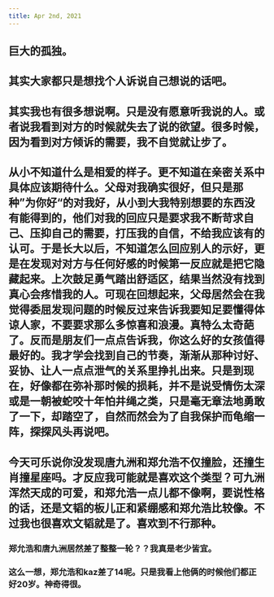 ```yaml
---
title: Apr 2nd, 2021
---
```


## 巨大的孤独。
## 其实大家都只是想找个人诉说自己想说的话吧。
## 其实我也有很多想说啊。只是没有愿意听我说的人。或者说我看到对方的时候就失去了说的欲望。很多时候，因为看到对方倾诉的需要，我不自觉就让步了。
## 从小不知道什么是相爱的样子。更不知道在亲密关系中具体应该期待什么。父母对我确实很好，但只是那种”为你好“的对我好，从小到大我特别想要的东西没有能得到的，他们对我的回应只是要求我不断苛求自己、压抑自己的需要，打压我的自信，不给我应该有的认可。于是长大以后，不知道怎么回应别人的示好，更是在发现对对方与任何好感的时候第一反应就是把它隐藏起来。上次鼓足勇气踏出舒适区，结果当然没有找到真心会疼惜我的人。可现在回想起来，父母居然会在我觉得委屈发现问题的时候反过来告诉我要知足要懂得体谅人家，不要要求那么多惊喜和浪漫。真特么太奇葩了。反而是朋友们一点点告诉我，你这么好的女孩值得最好的。我才学会找到自己的节奏，渐渐从那种讨好、妥协、让人一点点泄气的关系里挣扎出来。只是到现在，好像都在弥补那时候的损耗，并不是说受情伤太深或是一朝被蛇咬十年怕井绳之类，只是毫无章法地勇敢了一下，却踏空了，自然而然会为了自我保护而龟缩一阵，探探风头再说吧。
## 今天可乐说你没发现唐九洲和郑允浩不仅撞脸，还撞生肖撞星座吗。才反应我可能就是喜欢这个类型？可九洲浑然天成的可爱，和郑允浩一点儿都不像啊，要说性格的话，还是文韬的板儿正和紧绷感和郑允浩比较像。不过我也很喜欢文韬就是了。喜欢到不行那种。
### 郑允浩和唐九洲居然差了整整一轮？？我真是老少皆宜。
### 这么一想，郑允浩和kaz差了14呢。只是我看上他俩的时候他们都正好20岁。神奇得很。
